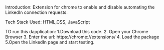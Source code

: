 Introduction: 
Extension for chrome to enable and disable automating the LinkedIn connection requests.

Tech Stack Used:
HTML,CSS, JavaScript

TO run this dapplication:
1.Download this code.
2. Open your Chrome Browser
3. Enter the url: https://chrome://extensions/
4. Load the package
5.Open the LinkedIn page and start testing.
